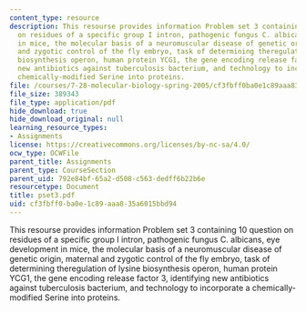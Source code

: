 ```yaml
---
content_type: resource
description: This resourse provides information Problem set 3 containing 10 question
  on residues of a specific group I intron, pathogenic fungus C. albicans, eye development
  in mice, the molecular basis of a neuromuscular disease of genetic origin, maternal
  and zygotic control of the fly embryo, task of determining theregulation of lysine
  biosynthesis operon, human protein YCG1, the gene encoding release factor 3, identifying
  new antibiotics against tuberculosis bacterium, and technology to incorporate a
  chemically-modified Serine into proteins.
file: /courses/7-28-molecular-biology-spring-2005/cf3fbff0ba0e1c89aaa835a6015bbd94_pset3.pdf
file_size: 389343
file_type: application/pdf
hide_download: true
hide_download_original: null
learning_resource_types:
- Assignments
license: https://creativecommons.org/licenses/by-nc-sa/4.0/
ocw_type: OCWFile
parent_title: Assignments
parent_type: CourseSection
parent_uid: 792e84bf-65a2-d508-c563-dedff6b22b6e
resourcetype: Document
title: pset3.pdf
uid: cf3fbff0-ba0e-1c89-aaa8-35a6015bbd94
---
```

This resourse provides information Problem set 3 containing 10 question on residues of a specific group I intron, pathogenic fungus C. albicans, eye development in mice, the molecular basis of a neuromuscular disease of genetic origin, maternal and zygotic control of the fly embryo, task of determining theregulation of lysine biosynthesis operon, human protein YCG1, the gene encoding release factor 3, identifying new antibiotics against tuberculosis bacterium, and technology to incorporate a chemically-modified Serine into proteins.